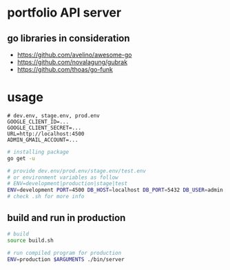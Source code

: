 # portfolio API server

## go libraries in consideration

 - https://github.com/avelino/awesome-go
 - https://github.com/novalagung/gubrak
 - https://github.com/thoas/go-funk

# usage

```env
# dev.env, stage.env, prod.env
GOOGLE_CLIENT_ID=...
GOOGLE_CLIENT_SECRET=...
URL=http://localhost:4500
ADMIN_GMAIL_ACCOUNT=...
```

```sh
# installing package
go get -u

# provide dev.env/prod.env/stage.env/test.env
# or environment variables as follow
# ENV=development|production|stage|test
ENV=development PORT=4500 DB_HOST=localhost DB_PORT=5432 DB_USER=admin DB_PASSWORD=1234 DB_NAME=portfolio go run main.go
# check .sh for more info
```

## build and run in production

```sh
# build
source build.sh

# run compiled program for production
ENV=production $ARGUMENTS ./bin/server
```
